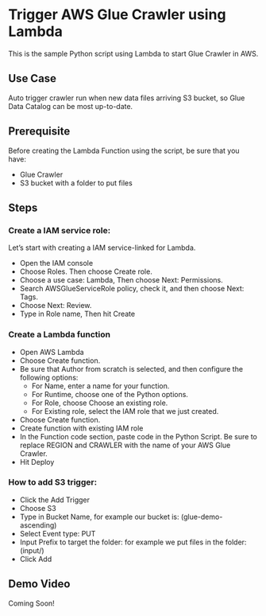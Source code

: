# Trigger AWS Glue Crawler using Lambda
This is the sample Python script using Lambda to start Glue Crawler in AWS. 
## Use Case
Auto trigger crawler run when new data files arriving S3 bucket, so Glue Data Catalog can be most up-to-date.

## Prerequisite
Before creating the Lambda Function using the script, be sure that you have:
- Glue Crawler
- S3 bucket with a folder to put files

## Steps
### Create a IAM service role:
Let’s start with creating a IAM service-linked for Lambda.
- Open the IAM console
- Choose Roles. Then choose Create role.
- Choose a use case: Lambda, Then choose Next: Permissions.
- Search AWSGlueServiceRole policy, check it, and then choose Next: Tags.
- Choose Next: Review. 
- Type in Role name, Then hit Create

### Create a Lambda function
- Open AWS Lambda
- Choose Create function.
- Be sure that Author from scratch is selected, and then configure the following options:
  - For Name, enter a name for your function.
  - For Runtime, choose one of the Python options.
  - For Role, choose Choose an existing role.
  - For Existing role, select the IAM role that we just created.
- Choose Create function.
- Create function with existing IAM role
- In the Function code section, paste code in the Python Script. Be sure to replace REGION and CRAWLER with the name of your AWS Glue Crawler.
- Hit Deploy

### How to add S3 trigger:
- Click the Add Trigger
- Choose S3
- Type in Bucket Name, for example our bucket is: (glue-demo-ascending)
- Select Event type: PUT
- Input Prefix to target the folder: for example we put files in the folder: (input/)
- Click Add

## Demo Video
Coming Soon!
